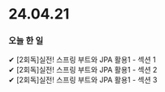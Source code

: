# 24.04.21
### 오늘  한 일
✔ [2회독]실전! 스프링 부트와 JPA 활용1 - 섹션 1 <br>
✔ [2회독]실전! 스프링 부트와 JPA 활용1 - 섹션 2 <br>
✔ [2회독]실전! 스프링 부트와 JPA 활용1 - 섹션 3 <br>